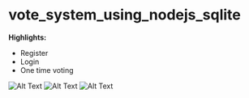 # vote_system_using_nodejs_sqlite

**Highlights:**
- Register
- Login
- One time voting


![Alt Text](https://res.cloudinary.com/ddw1upvx3/image/upload/v1703767551/Screenshot_2023-12-28_181034_vrfus4.png)
![Alt Text](https://res.cloudinary.com/ddw1upvx3/image/upload/v1703767551/Screenshot_2023-12-28_181341_vv9unk.png)
![Alt Text](https://res.cloudinary.com/ddw1upvx3/image/upload/v1703767551/Screenshot_2023-12-28_181318_z056fi.png)
